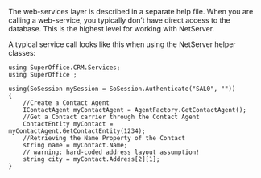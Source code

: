 <properties date="2016-05-11"
SortOrder="9"
/>

The web-services layer is described in a separate help file. When you are calling a web-service, you typically don’t have direct access to the database. This is the highest level for working with NetServer.

A typical service call looks like this when using the NetServer helper classes:

```
using SuperOffice.CRM.Services;
using SuperOffice ;
 
using(SoSession mySession = SoSession.Authenticate("SAL0", ""))
{
    //Create a Contact Agent
    IContactAgent myContactAgent = AgentFactory.GetContactAgent();
    //Get a Contact carrier through the Contact Agent
    ContactEntity myContact =
myContactAgent.GetContactEntity(1234);
    //Retrieving the Name Property of the Contact
    string name = myContact.Name;
    // warning: hard-coded address layout assumption!
    string city = myContact.Address[2][1];
}
```

 
